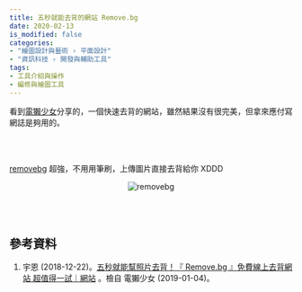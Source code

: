```yaml
---
title: 五秒就能去背的網站 Remove.bg  
date: 2020-02-13
is_modified: false
categories:
- "繪圖設計與藝術 › 平面設計"
- "資訊科技 › 開發與輔助工具"
tags:
- 工具介紹與操作
- 編修與繪圖工具
--- 
```


看到[電獺少女]((https://agirls.aotter.net/post/54641))分享的，一個快速去背的網站，雖然結果沒有很完美，但拿來應付寫網誌是夠用的。

<!--more-->
<br><br> 


[removebg](https://www.remove.bg/zh) 超強，不用用筆刷，上傳圖片直接去背給你 XDDD 

<center> <img src="https://i.imgur.com/g8jk21I.png" alt="removebg"></center>
 

 
<br><br> 

## 參考資料 
1. 宇恩 (2018-12-22)。[五秒就能幫照片去背！『 Remove.bg 』免費線上去背網站 超值得一試｜網站](https://agirls.aotter.net/post/54641) 。檢自 電獺少女 (2019-01-04)。
